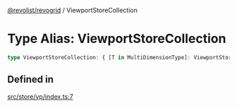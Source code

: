 [@revolist/revogrid](README.md) / ViewportStoreCollection

# Type Alias: ViewportStoreCollection

```ts
type ViewportStoreCollection: { [T in MultiDimensionType]: ViewportStore };
```

## Defined in

[src/store/vp/index.ts:7](https://github.com/revolist/revogrid/blob/7dbd661cfbca0ebdb4daac15bcf7a7879e23703b/src/store/vp/index.ts#L7)
